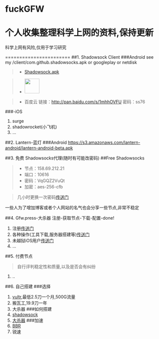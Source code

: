# fuckGFW
# 个人收集整理科学上网的资料,保持更新
科学上网有风险,仅用于学习研究

=======================
##1. Shadowsock Client
###Android
see my /client/com.github.shadowsocks.apk or googleplay or netdisk
>- [Shadowsock.apk](/client/com.github.shadowsocks.apk)

>- <a href="https://play.google.com/store/apps/details?id=com.github.shadowsocks"><img src="https://play.google.com/intl/en_us/badges/images/generic/en-play-badge.png" height="48"></a>

>- 百度云 链接：http://pan.baidu.com/s/1mhhOVFU 密码：ss76

###-iOS
1. surge
2. shadowrocket(小飞机)
3. ...

##2. Lantern-蓝灯
###Android
https://s3.amazonaws.com/lantern-android/lantern-android-beta.apk


##3. 免费 Shadowsocks代理(随时有可能改密码)
##Free Shadowsocks 
 
  
> - 节点：158.69.212.21
> - 端口：10616
> - 密码：VqGQZ2VuQt
> - 加密：aes-256-cfb

> 几小时更换一次密码[传送门](http://ss.ishadowx.com/)

一些人为了增加博客或者个人网站的名气也会分享一些节点,非常不稳定


##4. Gfw.press-大杀器
  注册-获取节点-下载-配置-done!
  1. 注册[传送门](https://gfw.press)
  2. 各种操作(工具下载,服务器搭建等)[传送门](https://gfw.press/blog/?p=2047)
  3. 未越狱iOS用户[传送门](http://blog.wateroot.com/ios/ios-use-gfw-press.html)
  4. ...

##5. 付费节点
> 自行评判稳定性和质量,以及是否会有纠纷
1. ..

##6. 自己搭建
###选择
1. [vultr](http://www.vultr.com/?ref=7135423),最低2.5刀一个月,500G流量
2. 搬瓦工,19.9刀一年
3. 大杀器
###如何搭建
1. [shadowsock](http://blog.wateroot.com/linux/vultr-install-shadowsock.html)
2. [大杀器](https://gfw.press/blog/?p=21)
###加速
1. [BBR](http://blog.wateroot.com/linux/linux-shadowsocks-bbr.html)
2. 锐速
 
